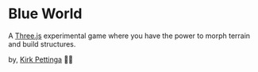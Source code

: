 # Blue World

A [Three.js](https://threejs.org) experimental game where you have the power to morph terrain and build structures.

by, [Kirk Pettinga](https://www.kirkpettinga.com) ✌🏼
